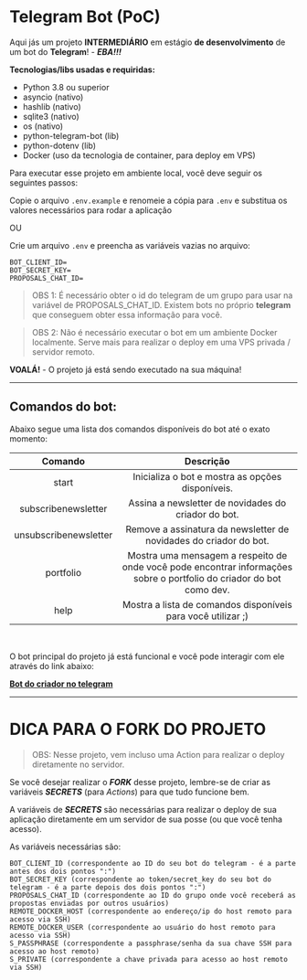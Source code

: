 # Telegram Bot (PoC)

Aqui jás um projeto **INTERMEDIÁRIO** em estágio **de desenvolvimento** de um bot do **Telegram**! - ***EBA!!!***

**Tecnologias/libs usadas e requiridas:**

- Python 3.8 ou superior
- asyncio (nativo)
- hashlib (nativo)
- sqlite3 (nativo)
- os (nativo)
- python-telegram-bot (lib)
- python-dotenv (lib)
- Docker (uso da tecnologia de container, para deploy em VPS)

Para executar esse projeto em ambiente local, você deve seguir os seguintes passos:

Copie o arquivo ```.env.example``` e renomeie a cópia para ```.env``` e substitua os valores necessários para rodar a aplicação

OU

Crie um arquivo ```.env``` e preencha as variáveis vazias no arquivo:

```
BOT_CLIENT_ID=
BOT_SECRET_KEY=
PROPOSALS_CHAT_ID=
```

> OBS 1: É necessário obter o id do telegram de um grupo para usar na variável de PROPOSALS_CHAT_ID. Existem bots no próprio **telegram** que conseguem obter essa informação para você.

> OBS 2: Não é necessário executar o bot em um ambiente Docker localmente. Serve mais para realizar o  deploy em uma VPS privada / servidor remoto.

**VOALÁ!** - O projeto já está sendo executado na sua máquina!

<hr>

## Comandos do bot:

Abaixo segue uma lista dos comandos disponíveis do bot até o exato momento:

|Comando|Descrição|
|:-------------:|:---------------------------------------:|
| start | Inicializa o bot e mostra as opções disponíveis. |
| subscribenewsletter | Assina a newsletter de novidades do criador do bot. |
| unsubscribenewsletter | Remove a assinatura da newsletter de novidades do criador do bot. |
| portfolio | Mostra uma mensagem a respeito de onde você pode encontrar informações sobre o portfolio do criador do bot como dev. |
| help | Mostra a lista de comandos disponíveis para você utilizar ;) |

<br>

O bot principal do projeto já está funcional e você pode interagir com ele através do link abaixo:

[**Bot do criador no telegram**](https://t.me/PQPMath3ws_BOT)

<hr>

# DICA PARA O FORK DO PROJETO

> OBS: Nesse projeto, vem incluso uma Action para realizar o deploy diretamente no servidor.

Se você desejar realizar o ***FORK*** desse projeto, lembre-se de criar as variáveis ***SECRETS*** (para *Actions*) para que tudo funcione bem.

A variáveis de ***SECRETS*** são necessárias para realizar o deploy de sua aplicação diretamente em um servidor de sua posse (ou que você tenha acesso).

As variáveis necessárias são:

```
BOT_CLIENT_ID (correspondente ao ID do seu bot do telegram - é a parte antes dos dois pontos ":")
BOT_SECRET_KEY (correspondente ao token/secret_key do seu bot do telegram - é a parte depois dos dois pontos ":")
PROPOSALS_CHAT_ID (correspondente ao ID do grupo onde você receberá as propostas enviadas por outros usuários)
REMOTE_DOCKER_HOST (correspondente ao endereço/ip do host remoto para acesso via SSH)
REMOTE_DOCKER_USER (correspondente ao usuário do host remoto para acesso via SSH)
S_PASSPHRASE (correspondente a passphrase/senha da sua chave SSH para acesso ao host remoto)
S_PRIVATE (correspondente a chave privada para acesso ao host remoto via SSH)
```